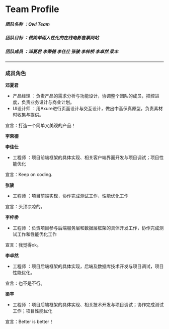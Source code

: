 # Team Profile
##### 团队名称 ：Owl Team
##### 团队目标 ：做简单而人性化的在线电影售票网站
##### 团队成员 ：邓夏君 李荣德 李佳仕 张骏 李梓桥 李卓然 梁丰
---
### 成员角色

**邓夏君**
- 产品经理 ：负责产品的需求分析与功能设计，协调整个团队的成员，把控进度，负责业务设计与商业计划。
- UI设计师 ：用Axure进行页面设计与交互设计，做出中高保真原型，负责素材时收集与提供。

宣言：打造一个简单又美观的产品！

**李荣德**


**李佳仕**
- 工程师 ：项目前端框架的具体实现、相关客户端界面开发与项目调试；项目性能优化

宣言：Keep on coding.

**张骏**
- 工程师 ：项目前端实现，协作完成测试工作，性能优化工作

宣言：头顶凉凉的。

**李梓桥**
- 工程师 ：负责项目参与后端服务层和数据层框架的具体开发工作，协作完成测试工作和性能优化工作

宣言：我觉得ok。

**李卓然**
- 工程师 ：项目后端框架的具体实现，后端及数据库技术开发与项目调试，项目性能优化。

宣言：也不是不行。

**梁丰**
- 工程师 ：项目后端框架的具体实现、相关技术开发与项目调试；协作完成测试工作；项目性能优化

宣言：Better is better！

